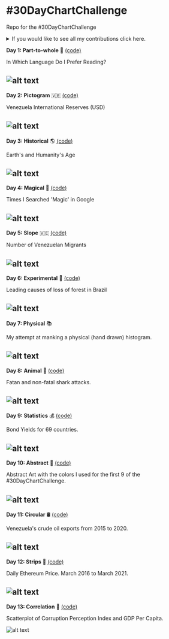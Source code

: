 # #30DayChartChallenge
Repo for the #30DayChartChallenge

<details>
  <summary>If you would like to see all my contributions click here.</summary>

<!-- toc -->
**Comparisons**
 - Day 1: [Part-to-whole 📘](https://github.com/luisfrein/-30DayChartChallenge/tree/master/1.%20Part-to-whole)
 - Day 2: [Pictogram 🇻🇪](https://github.com/luisfrein/-30DayChartChallenge/tree/master/2.%20Pictogram)
 - Day 3: [Historical 🌎](https://github.com/luisfrein/-30DayChartChallenge/tree/master/3.Historical)
 - Day 4: [Magical 🧙](https://github.com/luisfrein/-30DayChartChallenge/tree/master/4.Magical)
 - Day 5: [Slope 🇻🇪](https://github.com/luisfrein/-30DayChartChallenge/tree/master/5.Slope)
 - Day 6: [Experimental 🌳](https://github.com/luisfrein/-30DayChartChallenge/tree/master/6.Experimental)
 
 **Distributions**
 - Day 7: [Physical 📚](https://github.com/luisfrein/-30DayChartChallenge/tree/master/7.Physical)
 - Day 8: [Animal 🦈](https://github.com/luisfrein/-30DayChartChallenge/tree/master/8.Animal)
 - Day 9: [Statistics 💰](https://github.com/luisfrein/-30DayChartChallenge/tree/master/9.Statistics)
 - Day 10: [Abstract 🎨](https://github.com/luisfrein/-30DayChartChallenge/tree/master/10.Abstract)
 - Day 11: [Circular 🛢️](https://github.com/luisfrein/-30DayChartChallenge/tree/master/11.Circular)
 - Day 12: [Strips 💱](https://github.com/luisfrein/-30DayChartChallenge/tree/master/12.Stripes)

 **Relationships**
 - Day 13: [Correlation 📈](https://github.com/luisfrein/-30DayChartChallenge/tree/master/13.Correlation)
 
<!-- tocstop -->
</details>


**Day 1: Part-to-whole** 📘 [(code)](https://github.com/luisfrein/-30DayChartChallenge/blob/master/1.%20Part-to-whole/1.%20Part-to-whole.R)

In Which Language Do I Prefer Reading?

![alt text](https://github.com/luisfrein/-30DayChartChallenge/blob/master/1.%20Part-to-whole/part-to-whole.png)
---

**Day 2: Pictogram** 🇻🇪 [(code)](https://github.com/luisfrein/-30DayChartChallenge/blob/master/2.%20Pictogram/2.%20Pictogram.R)

Venezuela International Reserves (USD)

![alt text](https://github.com/luisfrein/-30DayChartChallenge/blob/master/2.%20Pictogram/2Pictogram_English.png)
---

**Day 3: Historical** 🌎 [(code)](https://github.com/luisfrein/-30DayChartChallenge/blob/master/3.Historical/3.Historical.R)

Earth's and Humanity's Age

![alt text](https://github.com/luisfrein/-30DayChartChallenge/blob/master/3.Historical/3.Historical.png)
---

**Day 4: Magical** 🧙 [(code)](https://github.com/luisfrein/-30DayChartChallenge/blob/master/4.Magical/4.Magical.R)

Times I Searched 'Magic' in Google

![alt text](https://github.com/luisfrein/-30DayChartChallenge/blob/master/4.Magical/4.Magical.png)
---

**Day 5: Slope** 🇻🇪 [(code)](https://github.com/luisfrein/-30DayChartChallenge/blob/master/5.Slope/5.Slope.R)

Number of Venezuelan Migrants

![alt text](https://github.com/luisfrein/-30DayChartChallenge/blob/master/5.Slope/5.Slope.png)
---

**Day 6: Experimental** 🌳 [(code)](https://github.com/luisfrein/-30DayChartChallenge/blob/master/6.Experimental/W15_Deforestation.R)

Leading causes of loss of forest in Brazil

![alt text](https://github.com/luisfrein/R_Tidytuesday/blob/master/2021/W15_Deforestation/6.Experimental.png)
---

**Day 7: Physical** 📚

My attempt at manking a physical (hand drawn) histogram.

![alt text](https://github.com/luisfrein/-30DayChartChallenge/blob/master/7.Physical/7.Physical.jpg)
---

**Day 8: Animal** 🦈 [(code)](https://github.com/luisfrein/-30DayChartChallenge/blob/master/8.Animal/8.Animal.R)

Fatan and non-fatal shark attacks.

![alt text](https://github.com/luisfrein/-30DayChartChallenge/blob/master/8.Animal/8.Animal.png)
---

**Day 9: Statistics** 💰 [(code)](https://github.com/luisfrein/-30DayChartChallenge/blob/master/9.Statistics/9.Statistics.R)

Bond Yields for 69 countries.

![alt text](https://github.com/luisfrein/-30DayChartChallenge/blob/master/9.Statistics/yields.png)
---

**Day 10: Abstract** 🎨 [(code)](https://github.com/luisfrein/-30DayChartChallenge/blob/master/10.Abstract/10.Abstract.R)

Abstract Art with the colors I used for the first 9 of the #30DayChartChallenge.

![alt text](https://github.com/luisfrein/-30DayChartChallenge/blob/master/10.Abstract/10.Abstract.png)
---

**Day 11: Circular** 🛢️ [(code)](https://github.com/luisfrein/-30DayChartChallenge/blob/master/11.Circular/11.Circular.R)

Venezuela's crude oil exports from 2015 to 2020.

![alt text](https://github.com/luisfrein/-30DayChartChallenge/blob/master/11.Circular/11.Circular.png)
---

**Day 12: Strips** 💱 [(code)](https://github.com/luisfrein/-30DayChartChallenge/blob/master/12.Stripes/12.Stripes.R)

Daily Ethereum Price. March 2016 to March 2021.

![alt text](https://github.com/luisfrein/-30DayChartChallenge/blob/master/12.Stripes/12.Stripes.png)
---

**Day 13: Correlation** 💱 [(code)](https://github.com/luisfrein/-30DayChartChallenge/blob/master/13.Correlation/13.Correlation.R)

Scatterplot of Corruption Perception Index and GDP Per Capita.

![alt text](https://github.com/luisfrein/-30DayChartChallenge/blob/master/13.Correlation/13.Correlation.png)
